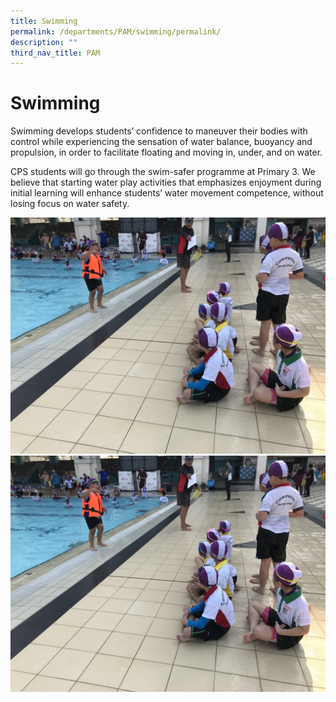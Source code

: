 ```yaml
---
title: Swimming
permalink: /departments/PAM/swimming/permalink/
description: ""
third_nav_title: PAM
---
```

Swimming
========
Swimming develops students’ confidence to maneuver their bodies with control while experiencing the sensation of water balance, buoyancy and propulsion, in order to facilitate floating and moving in, under, and on water.

  

CPS students will go through the swim-safer programme at Primary 3. We believe that starting water play activities that emphasizes enjoyment during initial learning will enhance students’ water movement competence, without losing focus on water safety.

![](/images/SWIMMING_2.jpg)
![](/images/SWIMMING_2.jpg)